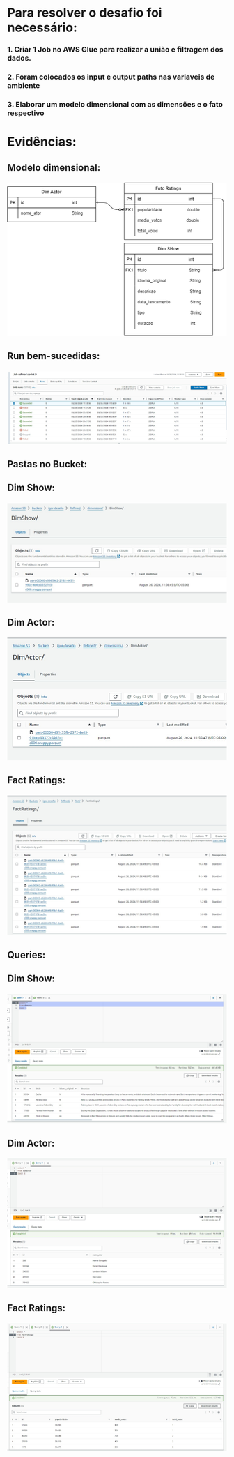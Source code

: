 # Para resolver o desafio foi necessário:
### 1. Criar 1 Job no AWS Glue para realizar a união e filtragem dos dados.
### 2. Foram colocados os input e output paths nas variaveis de ambiente
### 3. Elaborar um modelo dimensional com as dimensões e o fato respectivo

# Evidências:

## Modelo dimensional:
### ![Modelo dimensional](https://github.com/EA-Igor/Programa-de-Bolsas-Compass-Data-Analytics---AWS/blob/main/Sprint%209/Desafio/sprint%209.drawio.png)

## Run bem-sucedidas:
### ![Run job](https://github.com/EA-Igor/Programa-de-Bolsas-Compass-Data-Analytics---AWS/blob/main/Sprint%209/Evidencias/Desafio/RunJob.jpeg)

## Pastas no Bucket:

## Dim Show:
### ![Dim Show](https://github.com/EA-Igor/Programa-de-Bolsas-Compass-Data-Analytics---AWS/blob/main/Sprint%209/Evidencias/Desafio/dimShowS3.jpeg)

## Dim Actor:
### ![Dim Actor](https://github.com/EA-Igor/Programa-de-Bolsas-Compass-Data-Analytics---AWS/blob/main/Sprint%209/Evidencias/Desafio/dimActorS3.jpeg)

## Fact Ratings:
### ![Fact Ratings](https://github.com/EA-Igor/Programa-de-Bolsas-Compass-Data-Analytics---AWS/blob/main/Sprint%209/Evidencias/Desafio/%20factRatingsS3.jpeg)

## Queries:

## Dim Show:
### ![Dim Show](https://github.com/EA-Igor/Programa-de-Bolsas-Compass-Data-Analytics---AWS/blob/main/Sprint%209/Evidencias/Desafio/queryDimShow.jpeg)

## Dim Actor:
### ![Dim Actor](https://github.com/EA-Igor/Programa-de-Bolsas-Compass-Data-Analytics---AWS/blob/main/Sprint%209/Evidencias/Desafio/queryDimActor.jpeg)

## Fact Ratings:
### ![Fact Ratings](https://github.com/EA-Igor/Programa-de-Bolsas-Compass-Data-Analytics---AWS/blob/main/Sprint%209/Evidencias/Desafio/%20queryFactRatings.jpeg)

